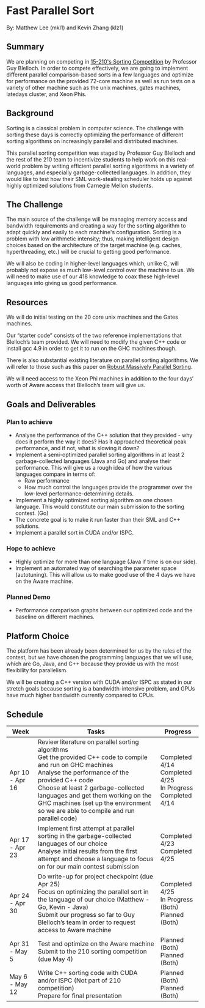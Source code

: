 # Fast Parallel Sort
By: Matthew Lee (mkl1) and Kevin Zhang (klz1)

## Summary

We are planning on competing in [15-210's Sorting Competition](http://www.cs.cmu.edu/~15210/sort.html) by Professor Guy Blelloch. In order to compete effectively, we are going to implement different parallel comparison-based sorts in a few languages and optimize for performance on the provided 72-core machine as well as run tests on a variety of other machine such as the unix machines, gates machines, latedays cluster, and Xeon Phis.

## Background

Sorting is a classical problem in computer science. The challenge with sorting these days is correctly optimizing the performance of different sorting algorithms on increasingly parallel and distributed machines. 

This parallel sorting competition was staged by Professor Guy Blelloch and the rest of the 210 team to incentivize students to help work on this real-world problem by writing efficient parallel sorting algorithms in a variety of languages, and especially garbage-collected languages. In addition, they would like to test how their SML work-stealing scheduler holds up against highly optimized solutions from Carnegie Mellon students.

## The Challenge

The main source of the challenge will be managing memory access and bandwidth requirements and creating a way for the sorting algorithm to adapt quickly and easily to each machine's configuration. Sorting is a problem with low arithmetic intensity; thus, making intelligent design choices based on the architecture of the target machine (e.g. caches, hyperthreading, etc.) will be crucial to getting good performance. 

We will also be coding in higher-level languages which, unlike C, will probably not expose as much low-level control over the machine to us. We will need to make use of our 418 knowledge to coax these high-level languages into giving us good performance.

## Resources

We will do initial testing on the 20 core unix machines and the Gates machines. 

Our “starter code” consists of the two reference implementations that Blelloch’s team provided. We will need to modify the given C++ code or install gcc 4.9 in order to get it to run on the GHC machines though. 

There is also substantial existing literature on parallel sorting algorithms. We will refer to those such as this paper on [Robust Massively Parallel Sorting](http://epubs.siam.org/doi/pdf/10.1137/1.9781611974768.7).

We will need access to the Xeon Phi machines in addition to the four days’ worth of Aware access that Blelloch’s team will give us.

## Goals and Deliverables

### Plan to achieve
* Analyse the performance of the C++ solution that they provided - why does it perform the way it does? Has it approached theoretical peak performance, and if not, what is slowing it down?
* Implement a semi-optimized parallel sorting algorithms in at least 2 garbage-collected languages (Java and Go) and analyse their performance. This will give us a rough idea of how the various languages compare in terms of:
  * Raw performance
  * How much control the languages provide the programmer over the low-level performance-determining details.
* Implement a highly optimized sorting algorithm on one chosen language. This would constitute our main submission to the sorting contest. (Go)
* The concrete goal is to make it run faster than their SML and C++ solutions.
* Implement a parallel sort in CUDA and/or ISPC.

### Hope to achieve
* Highly optimize for more than one language (Java if time is on our side).
* Implement an automated way of searching the parameter space (autotuning). This will allow us to make good use of the 4 days we have on the Aware machine.

### Planned Demo
* Performance comparison graphs between our optimized code and the baseline on different machines.

## Platform Choice

The platform has been already been determined for us by the rules of the contest, but we have chosen the programming languages that we will use, which are Go, Java, and C++ because they provide us with the most flexibility for parallelism.

We will be creating a C++ version with CUDA and/or ISPC as stated in our stretch goals because sorting is a bandwidth-intensive problem, and GPUs have much higher bandwidth currently compared to CPUs.

## Schedule

| Week            | Tasks         | Progress     |
| --------------- | ------------- | ------------ |
| Apr 10 - Apr 16 | Review literature on parallel sorting algorithms <br/> Get the provided C++ code to compile and run on GHC machines <br/> Analyse the performance of the provided C++ code <br/> Choose at least 2 garbage-collected languages and get them working on the GHC machines (set up the environment so we are able to compile and run parallel code) | Completed 4/14 <br/> Completed 4/25 <br/> In Progress <br/> Completed 4/14 |
| Apr 17 - Apr 23 | Implement first attempt at parallel sorting in the garbage-collected languages of our choice <br/> Analyse initial results from the first attempt and choose a language to focus on for our main contest submission | Completed 4/23 <br/> Completed 4/25 |
| Apr 24 - Apr 30 | Do write-up for project checkpoint (due Apr 25) <br/> Focus on optimizing the parallel sort in the language of our choice (Matthew - Go, Kevin - Java) <br/> Submit our progress so far to Guy Blelloch’s team in order to request access to Aware machine | Completed 4/25 <br/> In Progress (Both) <br/> Planned (Both) |
| Apr 31 - May 5  | Test and optimize on the Aware machine <br/> Submit to the 210 sorting competition (due May 4) | Planned (Both) <br/> Planned (Both)|
| May 6 - May 12  | Write C++ sorting code with CUDA and/or ISPC (Not part of 210 competition) <br/> Prepare for final presentation | Planned (Both) <br/> Planned (Both)|
